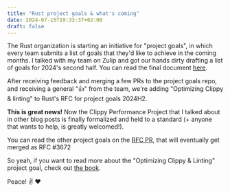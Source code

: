 ```yaml
---
title: "Rust project goals & what's coming"
date: 2024-07-15T19:33:37+02:00
draft: false
---
```


The Rust organization is starting an initiative for "project goals", in which every team submits a list of goals that they'd like to achieve in the coming months. I talked with my team on Zulip and got our hands dirty drafting a list of goals for 2024's second half. You can read the final document [here](https://rust-lang.github.io/rust-project-goals/2024h2/optimize-clippy.html).

After receiving feedback and merging a few PRs to the project goals repo, and receiving a general ":+1:" from the team, we're adding "Optimizing Clippy & linting" to Rust's RFC for project goals 2024H2.

**This is great news!** Now the Clippy Performance Project that I talked about in other blog posts is finally formalized and held to a standard (+ anyone that wants to help, is greatly welcomed!).

You can read the other project goals on the [RFC PR](https://github.com/rust-lang/rfcs/pull/3672), that will eventually get merged as RFC #3672

So yeah, if you want to read more about the "Optimizing Clippy & Linting" project goal, check out [the book](https://rust-lang.github.io/rust-project-goals/2024h2/optimize-clippy.html).

Peace! ✌️ :heart: